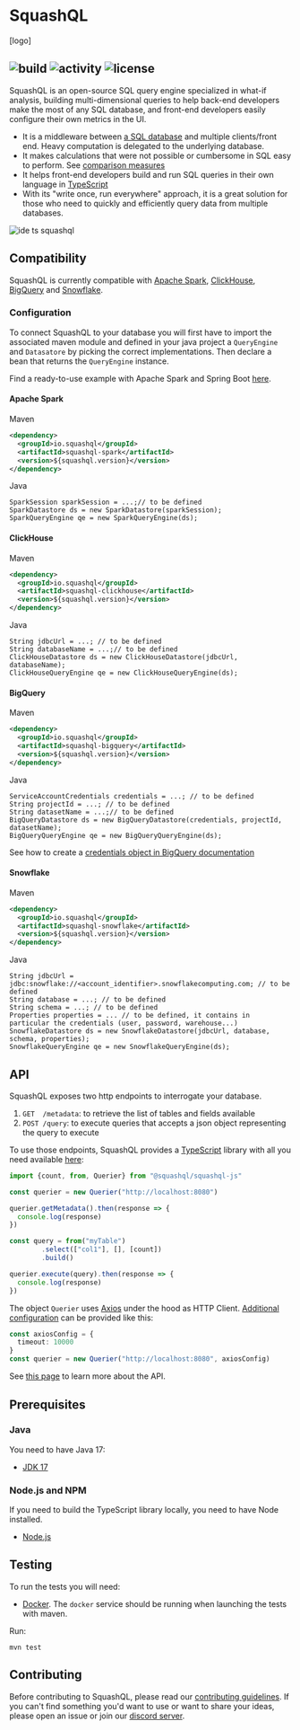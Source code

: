 # SquashQL 

[logo]

![build](https://github.com/squashql/squashql/actions/workflows/ci.yml/badge.svg?branch=main)
![activity](https://img.shields.io/github/commit-activity/m/squashql/squashql/main)
![license](https://img.shields.io/github/license/squashql/squashql)
---

SquashQL is an open-source SQL query engine specialized in what-if analysis, building multi-dimensional queries to help
back-end developers make the most of any SQL database, and front-end developers easily configure their own metrics in
the UI.

- It is a middleware between [a SQL database](#compatibility) and multiple clients/front end. Heavy computation is delegated to the underlying database. 
- It makes calculations that were not possible or cumbersome in SQL easy to perform. See [comparison measures](./QUERY.md#complex-comparison)
- It helps front-end developers build and run SQL queries in their own language in [TypeScript](https://www.typescriptlang.org/)
- With its "write once, run everywhere" approach, it is a great solution for those who need to quickly and efficiently query data from multiple databases.

![ide ts squashql](https://user-images.githubusercontent.com/5783183/215964358-37814efa-f315-4de5-97cd-cefce537caaa.gif)

## Compatibility

SquashQL is currently compatible with [Apache Spark](https://spark.apache.org/), [ClickHouse](https://clickhouse.com/), [BigQuery](https://cloud.google.com/bigquery/) and [Snowflake](https://www.snowflake.com/en/). 

### Configuration

To connect SquashQL to your database you will first have to import the associated maven module and defined in your 
java project a `QueryEngine` and `Datasatore` by picking the correct implementations. Then declare a bean that returns 
the `QueryEngine` instance.

Find a ready-to-use example with Apache Spark and Spring Boot [here](https://github.com/squashql/squashql-showcase).

#### Apache Spark

Maven
```xml
<dependency>
  <groupId>io.squashql</groupId>
  <artifactId>squashql-spark</artifactId>
  <version>${squashql.version}</version>
</dependency>
```

Java
```
SparkSession sparkSession = ...;// to be defined
SparkDatastore ds = new SparkDatastore(sparkSession);
SparkQueryEngine qe = new SparkQueryEngine(ds);
```

#### ClickHouse

Maven
```xml
<dependency>
  <groupId>io.squashql</groupId>
  <artifactId>squashql-clickhouse</artifactId>
  <version>${squashql.version}</version>
</dependency>
```

Java
```
String jdbcUrl = ...; // to be defined
String databaseName = ...;// to be defined
ClickHouseDatastore ds = new ClickHouseDatastore(jdbcUrl, databaseName);
ClickHouseQueryEngine qe = new ClickHouseQueryEngine(ds);
```

#### BigQuery

Maven
```xml
<dependency>
  <groupId>io.squashql</groupId>
  <artifactId>squashql-bigquery</artifactId>
  <version>${squashql.version}</version>
</dependency>
```

Java
```
ServiceAccountCredentials credentials = ...; // to be defined
String projectId = ...; // to be defined
String datasetName = ...;// to be defined
BigQueryDatastore ds = new BigQueryDatastore(credentials, projectId, datasetName);
BigQueryQueryEngine qe = new BigQueryQueryEngine(ds);
```

See how to create a [credentials object in BigQuery documentation](https://cloud.google.com/bigquery/docs/authentication/service-account-file)

#### Snowflake

Maven
```xml
<dependency>
  <groupId>io.squashql</groupId>
  <artifactId>squashql-snowflake</artifactId>
  <version>${squashql.version}</version>
</dependency>
```

Java
```
String jdbcUrl = jdbc:snowflake://<account_identifier>.snowflakecomputing.com; // to be defined
String database = ...; // to be defined
String schema = ...; // to be defined
Properties properties = ... // to be defined, it contains in particular the credentials (user, password, warehouse...)
SnowflakeDatastore ds = new SnowflakeDatastore(jdbcUrl, database, schema, properties);
SnowflakeQueryEngine qe = new SnowflakeQueryEngine(ds);
```

## API

SquashQL exposes two http endpoints to interrogate your database.

1. `GET  /metadata`: to retrieve the list of tables and fields available
2. `POST /query`: to execute queries that accepts a json object representing the query to execute

To use those endpoints, SquashQL provides a [TypeScript](https://www.typescriptlang.org/) library with all you need available [here](https://www.npmjs.com/package/@squashql/squashql-js):

```typescript
import {count, from, Querier} from "@squashql/squashql-js"

const querier = new Querier("http://localhost:8080")

querier.getMetadata().then(response => {
  console.log(response)
})

const query = from("myTable")
        .select(["col1"], [], [count])
        .build()

querier.execute(query).then(response => {
  console.log(response)
})
```

The object `Querier` uses [Axios](https://axios-http.com/) under the hood as HTTP
Client. [Additional configuration](https://axios-http.com/docs/req_config) can be
provided like this:

```typescript
const axiosConfig = {
  timeout: 10000
}
const querier = new Querier("http://localhost:8080", axiosConfig)
```

See [this page](./QUERY.md) to learn more about the API.

## Prerequisites

### Java

You need to have Java 17:

- [JDK 17](https://openjdk.java.net/projects/jdk/17/)

### Node.js and NPM

If you need to build the TypeScript library locally, you need to have Node installed.

- [Node.js](https://nodejs.org/)

## Testing

To run the tests you will need:

- [Docker](https://www.docker.com/). The `docker` service should be running when launching the tests with maven.

Run:

```
mvn test
```

## Contributing

Before contributing to SquashQL, please read our [contributing guidelines](CONTRIBUTING.md). 
If you can't find something you'd want to use or want to share your ideas, please open an issue or join our [discord server](https://discord.gg/p7dg2wEwFs).
